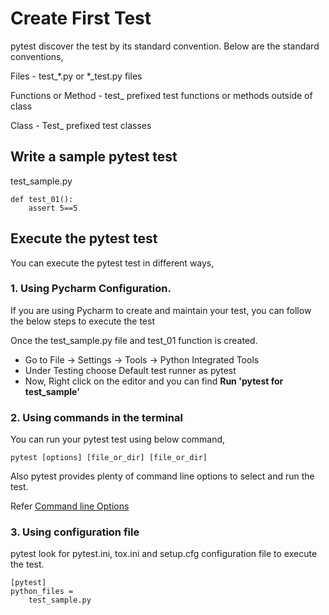 # Create First Test
pytest discover the test by its standard convention. Below are the standard conventions,

Files - test_*.py or *_test.py files

Functions or Method - test_ prefixed test functions or methods outside of class

Class - Test_ prefixed test classes

##  Write a sample pytest test

test_sample.py
```
def test_01():
    assert 5==5
```

## Execute the pytest test

You can execute the pytest test in different ways,

### 1. Using Pycharm Configuration.

If you are using Pycharm to create and maintain your test, you can follow the below steps to execute the test

Once the test_sample.py file and test_01 function is created.

* Go to File -> Settings -> Tools -> Python Integrated Tools
* Under Testing choose Default test runner as pytest
* Now, Right click on the editor and you can find **Run 'pytest for test_sample'**

### 2. Using commands in the terminal

You can run your pytest test using below command,

```
pytest [options] [file_or_dir] [file_or_dir]
```
Also pytest provides plenty of command line options to select and run the test.

Refer [Command line Options](/docs/commandlineoptions.md)

### 3. Using configuration file

pytest look for pytest.ini, tox.ini and setup.cfg configuration file to execute the test.

```
[pytest]
python_files =
    test_sample.py
```


